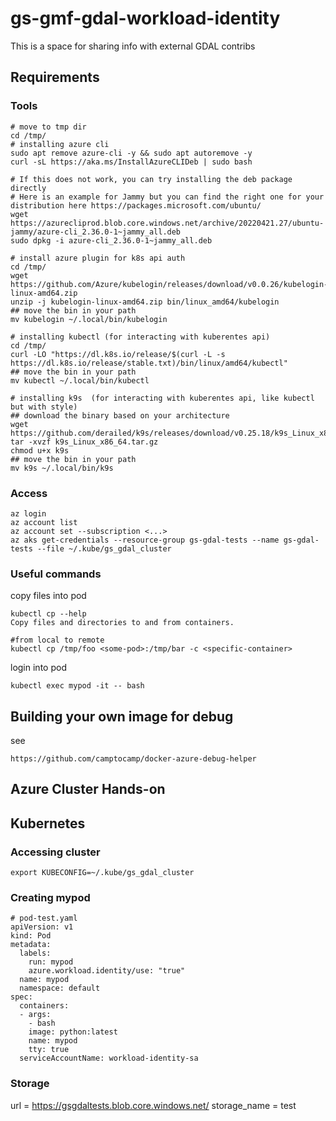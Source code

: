 # gs-gmf-gdal-workload-identity
This is a space for sharing info with external GDAL contribs


## Requirements

### Tools

```
# move to tmp dir
cd /tmp/
# installing azure cli
sudo apt remove azure-cli -y && sudo apt autoremove -y
curl -sL https://aka.ms/InstallAzureCLIDeb | sudo bash

# If this does not work, you can try installing the deb package directly
# Here is an example for Jammy but you can find the right one for your distribution here https://packages.microsoft.com/ubuntu/
wget https://azurecliprod.blob.core.windows.net/archive/20220421.27/ubuntu-jammy/azure-cli_2.36.0-1~jammy_all.deb
sudo dpkg -i azure-cli_2.36.0-1~jammy_all.deb

# install azure plugin for k8s api auth
cd /tmp/
wget https://github.com/Azure/kubelogin/releases/download/v0.0.26/kubelogin-linux-amd64.zip
unzip -j kubelogin-linux-amd64.zip bin/linux_amd64/kubelogin
## move the bin in your path
mv kubelogin ~/.local/bin/kubelogin

# installing kubectl (for interacting with kuberentes api)
cd /tmp/
curl -LO "https://dl.k8s.io/release/$(curl -L -s https://dl.k8s.io/release/stable.txt)/bin/linux/amd64/kubectl"
## move the bin in your path
mv kubectl ~/.local/bin/kubectl

# installing k9s  (for interacting with kuberentes api, like kubectl but with style)
## download the binary based on your architecture
wget https://github.com/derailed/k9s/releases/download/v0.25.18/k9s_Linux_x86_64.tar.gz
tar -xvzf k9s_Linux_x86_64.tar.gz
chmod u+x k9s
## move the bin in your path
mv k9s ~/.local/bin/k9s
```
### Access

```
az login
az account list
az account set --subscription <...>
az aks get-credentials --resource-group gs-gdal-tests --name gs-gdal-tests --file ~/.kube/gs_gdal_cluster
```


### Useful commands

copy files into pod
```
kubectl cp --help               
Copy files and directories to and from containers.

#from local to remote
kubectl cp /tmp/foo <some-pod>:/tmp/bar -c <specific-container>

```

login into pod
```
kubectl exec mypod -it -- bash
```

## Building your own image for debug

see

```
https://github.com/camptocamp/docker-azure-debug-helper
```


## Azure Cluster Hands-on

## Kubernetes 

### Accessing cluster 

```
export KUBECONFIG=~/.kube/gs_gdal_cluster
```


### Creating mypod

```
# pod-test.yaml
apiVersion: v1
kind: Pod
metadata:
  labels:
    run: mypod
    azure.workload.identity/use: "true"
  name: mypod
  namespace: default
spec:
  containers:
  - args:
    - bash
    image: python:latest
    name: mypod
    tty: true
  serviceAccountName: workload-identity-sa

```

### Storage

url = https://gsgdaltests.blob.core.windows.net/
storage_name = test
